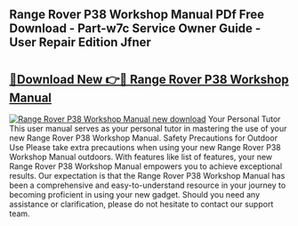 ## Range Rover P38 Workshop Manual PDf Free Download - Part-w7c Service Owner Guide - User Repair Edition Jfner

# <h2><a href="http://cf24871.oget.top/?id=Range+Rover+P38+Workshop+Manual">🔗Download New 👉🔴 Range Rover P38 Workshop Manual</a></h2>

[![Range Rover P38 Workshop Manual new download](https://i.imgur.com/5g1atiW.png)](http://cf24871.oget.top/?id=Range+Rover+P38+Workshop+Manual)
Your Personal Tutor This user manual serves as your personal tutor in mastering the use of your new Range Rover P38 Workshop Manual. Safety Precautions for Outdoor Use Please take extra precautions when using your new Range Rover P38 Workshop Manual outdoors. With features like list of features, your new Range Rover P38 Workshop Manual empowers you to achieve exceptional results. Our expectation is that the Range Rover P38 Workshop Manual has been a comprehensive and easy-to-understand resource in your journey to becoming proficient in using your new gadget. Should you need any assistance or clarification, please do not hesitate to contact our support team.
